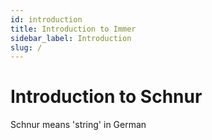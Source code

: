 ```yaml
---
id: introduction
title: Introduction to Immer
sidebar_label: Introduction
slug: /
---
```


# Introduction to Schnur

Schnur means 'string' in German